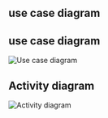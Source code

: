 ## use case diagram
## use case diagram
![Use case diagram](https://user-images.githubusercontent.com/94280572/142798949-5dc9d89e-5435-4efb-be0a-af4e82fd5d0b.png)
## Activity diagram
![Activity diagram](https://user-images.githubusercontent.com/94280572/142802246-51ab35bf-3ba9-4d03-9e1f-da7449527739.png)

